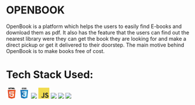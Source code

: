 # OPENBOOK
OpenBook is a platform which helps the users to easily find E-books and download them as pdf. It also has the feature that the users can find out the nearest library were they can get the book they are looking for and make a direct pickup or get it delivered to their doorstep. The main motive behind OpenBook is to make books free of cost.
# Tech Stack Used:

<code><img height="30" src="https://raw.githubusercontent.com/github/explore/80688e429a7d4ef2fca1e82350fe8e3517d3494d/topics/html/html.png"></code>
<code><img height="30" src="https://raw.githubusercontent.com/github/explore/80688e429a7d4ef2fca1e82350fe8e3517d3494d/topics/css/css.png"></code>
<code><img height="30" src="https://github.com/tomchen/stack-icons/raw/master/logos/bootstrap.svg"></code>
<code><img height="30" src="https://raw.githubusercontent.com/github/explore/80688e429a7d4ef2fca1e82350fe8e3517d3494d/topics/javascript/javascript.png"></code>
<code><img height="30" src="https://user-images.githubusercontent.com/88069006/216250536-9218de23-8d7a-4788-95bb-2cd800f2dbd5.png"></code>
<code><img height="30" src="https://user-images.githubusercontent.com/88069006/216251117-9f19d4ed-4537-47a2-ac3e-4e7aa6d4e8cd.svg"></code>
<code><img height="30" src="https://user-images.githubusercontent.com/88069006/216251332-ba8d0940-99e3-4635-9f35-a2539972dfd3.svg"></code>

